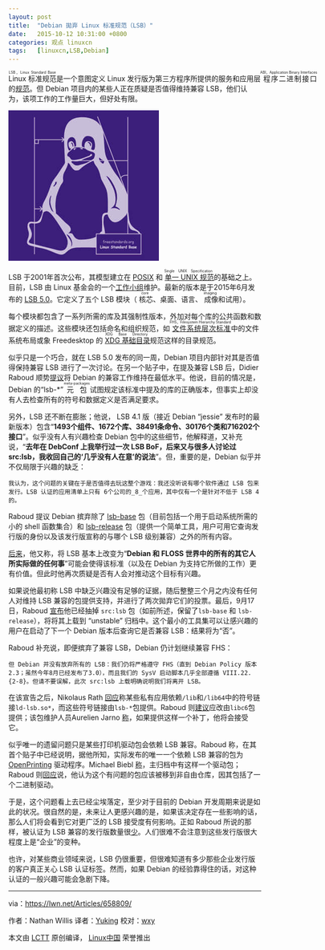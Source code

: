 ```yaml
---
layout: post
title:	"Debian 拋弃 Linux 标准规范（LSB）"
date:	2015-10-12 10:31:00 +0800 
categories:	观点 linuxcn 
tags:	[linuxcn,LSB,Debian]
---
```



<ruby> Linux 标准规范 <rp>  （ </rp> <rt>  LSB，Linux Standard Base </rt> <rp>  ） </rp></ruby>是一个意图定义 Linux 发行版为第三方程序所提供的服务和应用层<ruby> 程序二进制接口 <rp>  （ </rp> <rt>  ABI，Application Binary Interfaces </rt> <rp>  ） </rp></ruby> 的[规范](http://refspecs.linuxfoundation.org/lsb.shtml)。但 Debian 项目内的某些人正在质疑是否值得维持兼容 LSB，他们认为，该项工作的工作量巨大，但好处有限。


![](/Asserts/Images/album/201510/12/103118rdprw2lwcf2f7hxp.jpg)


LSB 于2001年首次公布，其模型建立在 [POSIX](https://en.wikipedia.org/wiki/POSIX) 和<ruby> <a href="https://en.wikipedia.org/wiki/Single_UNIX_Specification">  单一 UNIX 规范 </a> <rp>  （ </rp> <rt>  Single UNIX Specification </rt> <rp>  ） </rp></ruby>的基础之上。目前，LSB 由 Linux 基金会的一个[工作小组](http://www.linuxfoundation.org/collaborate/workgroups/lsb)维护。最新的版本是于2015年6月发布的 [LSB 5.0](http://www.linuxfoundation.org/collaborate/workgroups/lsb/lsb-50)。它定义了五个 LSB 模块（<ruby> 核芯 <rp>  （ </rp> <rt>  core </rt> <rp>  ） </rp></ruby>、桌面、语言、<ruby> 成像 <rp>  （ </rp> <rt>  imaging </rt> <rp>  ） </rp></ruby>和试用）。


每个模块都包含了一系列所需的库及其强制性版本，外加对每个库的公共函数和数据定义的描述。这些模块还包括命名和组织规范，如<ruby> <a href="http://www.linuxfoundation.org/collaborate/workgroups/lsb/fhs">  文件系统层次标准 </a> <rp>  （ </rp> <rt>  FHS，Filesystem Hierarchy Standard </rt> <rp>  ） </rp></ruby>中的文件系统布局或象 Freedesktop 的<ruby> <a href="http://standards.freedesktop.org/basedir-spec/basedir-spec-0.6.html">  XDG 基础目录 </a> <rp>  （ </rp> <rt>  XDG Base Directory </rt> <rp>  ） </rp></ruby>规范这样的目录规范。


似乎只是一个巧合，就在 LSB 5.0 发布的同一周，Debian 项目内部针对其是否值得保持兼容 LSB 进行了一次讨论。在另一个贴子中，在提及兼容 LSB 后，Didier Raboud 顺势[提议](https://lwn.net/Articles/658838/)将 Debian 的兼容工作维持在最低水平。他说，目前的情况是，Debian 的“lsb-\*” <ruby> 元包 <rp>  （ </rp> <rt>  meta-packages </rt> <rp>  ） </rp></ruby>试图规定该标准中提及的库的正确版本，但事实上却没有人去检查所有的符号和数据定义是否满足要求。


另外，LSB 还不断在膨胀；他说， LSB 4.1 版（接近 Debian “jessie” 发布时的最新版本）包含“**1493个组件、1672个库、38491条命令、30176个类和716202个接口**”。似乎没有人有兴趣检查 Debian 包中的这些细节，他解释道，又补充说，“**去年在 DebConf 上我举行过一次 LSB BoF，后来又与很多人讨论过 src:lsb，我收回自己的‘几乎没有人在意’的说法**”。但，重要的是，Debian 似乎并不仅局限于兴趣的缺乏：



```
我认为，这个问题的关键在于是否值得去玩这整个游戏：我还没听说有哪个软件通过 LSB 包来发行。LSB 认证的应用清单上只有 6个公司的_8_个应用，其中仅有一个是针对不低于 LSB 4 的。

```

Raboud 提议 Debian 摈弃除了 [lsb-base](https://packages.debian.org/sid/lsb-base) 包（目前包括一个用于启动系统所需的小的 shell 函数集合）和 [lsb-release](https://packages.debian.org/sid/lsb-release) 包（提供一个简单工具，用户可用它查询发行版的身份以及该发行版宣称的与哪个 LSB 级别兼容）之外的所有内容。


[后来](https://lwn.net/Articles/658842/)，他又称，将 LSB 基本上改变为“**Debian 和 FLOSS 世界中的所有的其它人所实际做的任何事**”可能会使得该标准（以及在 Debian 为支持它所做的工作）更有价值。但此时他再次质疑是否有人会对推动这个目标有兴趣。


如果说他最初称 LSB 中缺乏兴趣没有足够的证据，随后整整三个月之内没有任何人对维持 LSB 兼容的包提供支持，并进行了两次拋弃它们的投票。最后，9月17日，Raboud [宣布](https://lwn.net/Articles/658843/)他已经抽掉 `src:lsb` 包（如前所述，保留了`lsb-base` 和 `lsb-release`），将将其上载到 “unstable” 归档中。这个最小的工具集可以让感兴趣的用户在启动了下一个 Debian 版本后查询它是否兼容 LSB：结果将为“否”。


Raboud 补充说，即便摈弃了兼容 LSB，Debian 仍计划继续兼容 FHS：



```
但 Debian 并没有放弃所有的 LSB：我们仍将严格遵守 FHS（直到 Debian Policy 版本 2.3；虽然今年8月已经发布了3.0），而且我们的 SysV 启动脚本几乎全部遵循 VIII.22.{2-8}。但请不要误解，此次 src:lsb 上载明确说明我们将离开 LSB。

```

在该宣告之后，Nikolaus Rath [回应](https://lwn.net/Articles/658846/)称某些私有应用依赖`/lib`和`/lib64`中的符号链接`ld-lsb.so*`，而这些符号链接由`lsb-*`包提供。Raboud 则[建议](https://lwn.net/Articles/658847/)应改由`libc6`包提供；该包维护人员Aurelien Jarno [称](https://lwn.net/Articles/658848/)，如果提供这样一个补丁，他将会接受它。


似乎唯一的遗留问题只是某些打印机驱动包会依赖 LSB 兼容。Raboud 称，在其首个贴子中已经说明，据他所知，实际发布的唯一一个依赖 LSB 兼容的包为 [OpenPrinting](http://www.linuxfoundation.org/collaborate/workgroups/openprinting/) 驱动程序。Michael Biebl [称](https://lwn.net/Articles/658844/)，主归档中有这样一个驱动包；Raboud 则[回应](https://lwn.net/Articles/658845/)说，他认为这个有问题的包应该被移到非自由仓库，因其包括了一个二进制驱动。


于是，这个问题看上去已经尘埃落定，至少对于目前的 Debian 开发周期来说是如此的状况。很自然的是，未来让人更感兴趣的是，如果该决定存在一些影响的话，那么人们将会看到它对更广泛的 LSB 接受度有何影响。正如 Raboud 所说的那样，被认证为 LSB 兼容的发行版数量很[少](https://www.linuxbase.org/lsb-cert/productdir.php?by_lsb)。人们很难不会注意到这些发行版很大程度上是“企业”的变种。


也许，对某些商业领域来说，LSB 仍很重要，但很难知道有多少那些企业发行版的客户真正关心 LSB 认证标签。然而，如果 Debian 的经验靠得住的话，对这种认证的一般兴趣可能会急剧下降。




---


via：<https://lwn.net/Articles/658809/>


作者：Nathan Willis 译者：[Yuking](https://github.com/Yuking-net) 校对：[wxy](https://github.com/wxy)


本文由 [LCTT](https://github.com/LCTT/TranslateProject) 原创编译， [Linux中国](https://linux.cn/) 荣誉推出
